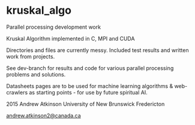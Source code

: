 # kruskal_algo
Parallel processing development work

Kruskal Algorithm implemented in C, MPI and CUDA

Directories and files are currently messy.  Included test results and written work from projects.

See dev-branch for results and code for various parallel processing problems and solutions.

Datasheets pages are to be used for machine learning algorithms & web-crawlers as starting points - for use by future spiritual AI.

2015 Andrew Atkinson
University of New Brunswick Fredericton

andrew.atkinson2@canada.ca
